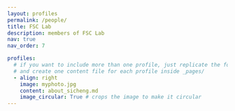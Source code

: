 ```yaml
---
layout: profiles
permalink: /people/
title: FSC Lab
description: members of FSC Lab
nav: true
nav_order: 7

profiles:
  # if you want to include more than one profile, just replicate the following block
  # and create one content file for each profile inside _pages/
  - align: right
    image: myphoto.jpg
    content: about_sicheng.md
    image_circular: True # crops the image to make it circular
---
```

